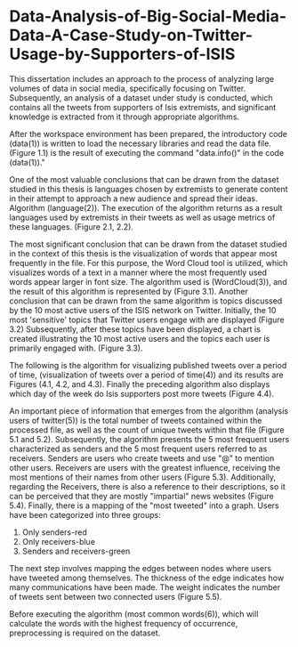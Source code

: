 # Data-Analysis-of-Big-Social-Media-Data-A-Case-Study-on-Twitter-Usage-by-Supporters-of-ISIS
This dissertation includes an approach to the process of analyzing large volumes of data in social media, specifically focusing on Twitter. Subsequently, an analysis of a dataset  under study is conducted, which contains all the tweets from supporters of Isis extremists, and significant knowledge is extracted from it through appropriate algorithms.

After the workspace environment has been prepared, the introductory code (data(1)) is written to load the necessary libraries 
and read the data file. (Figure 1.1) is the result of executing the command "data.info()" in the code (data(1))."

One of the most valuable conclusions that can be drawn from the dataset studied in this thesis is languages chosen by extremists
to generate content in their attempt to approach a new audience and spread their ideas. Algorithm (language(2)). The execution 
of the algorithm returns as a result languages used by extremists in their tweets as well as usage metrics of these languages. 
(Figure 2.1, 2.2).

The most significant conclusion that can be drawn from the dataset studied in the context of this thesis is the visualization 
of words that appear most frequently in the file. For this purpose, the Word Cloud tool is utilized, which visualizes words of
a text in a manner where the most frequently used words appear larger in font size. The algorithm used is (WordCloud(3)), and 
the result of this algorithm is represented by (Figure 3.1). Another conclusion that can be drawn from the same algorithm is 
topics discussed by the 10 most active users of the ISIS network on Twitter. Initially, the 10 most 'sensitive' topics that 
Twitter users engage with are displayed (Figure 3.2) Subsequently, after these topics have been displayed, a chart is created 
illustrating the 10 most active users and the topics each user is primarily engaged with. (Figure 3.3).

The following is the algorithm for visualizing published tweets over a period of time, (visualization of tweets over a period of time(4))
and its results are Figures (4.1, 4.2, and 4.3). Finally the preceding algorithm also displays which day of the week do 
Isis supporters post more tweets (Figure 4.4).


An important piece of information that emerges from the algorithm (analysis users of twitter(5)) is the total number of tweets contained 
within the processed file, as well as the count of unique tweets within that file (Figure 5.1 and 5.2). Subsequently, the 
algorithm presents the 5 most frequent users characterized as senders and the 5 most frequent users referred to as receivers. 
Senders are users who create tweets and use "@" to mention other users. Receivers are users with the greatest influence, 
receiving the most mentions of their names from other users (Figure 5.3). Additionally, regarding the Receivers, there is 
also a reference to their descriptions, so it can be perceived that they are mostly "impartial" news websites (Figure 5.4). 
Finally, there is a mapping of the "most tweeted" into a graph. Users have been categorized into three groups:
1. Only senders-red
2. Only receivers-blue
3. Senders and receivers-green

The next step involves mapping the edges between nodes where users have tweeted among themselves. The thickness of the edge 
indicates how many communications have been made. The weight indicates the number of tweets sent between two connected users (Figure 5.5).

Before executing the algorithm (most common words(6)), which will calculate the words with the highest frequency of occurrence, 
preprocessing is required on the dataset.
